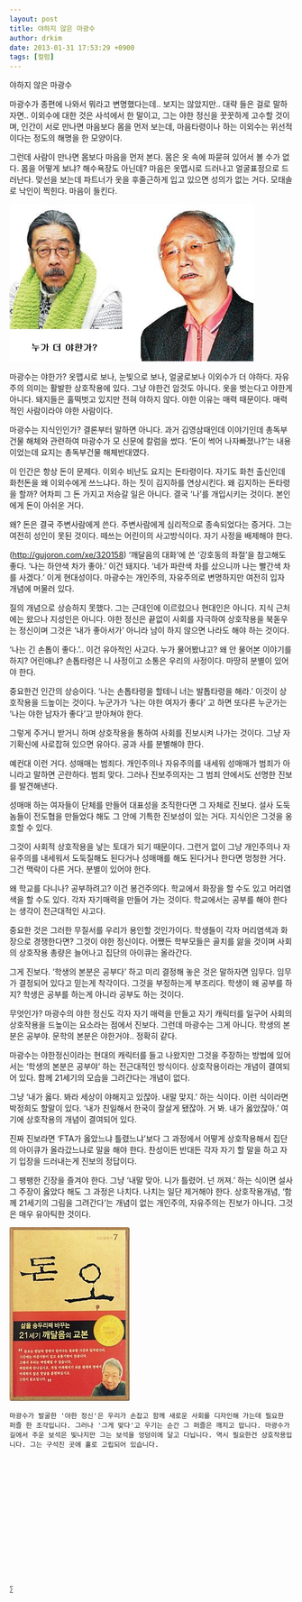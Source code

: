 ```yaml
---
layout: post
title: 야하지 않은 마광수
author: drkim
date: 2013-01-31 17:53:29 +0900
tags: [컬럼]
---
```


  


야하지 않은 마광수 


  


마광수가 종편에 나와서 뭐라고 변명했다는데.. 보지는 않았지만.. 대략 들은 걸로 말하자면.. 이외수에 대한 것은 사석에서 한 말이고, 그는 야한 정신을 꿋꿋하게 고수할 것이며, 인간이 서로 만나면 마음보다 몸을 먼저 보는데, 마음타령이나 하는 이외수는 위선적이다는 정도의 해명을 한 모양이다. 


  


그런데 사람이 만나면 몸보다 마음을 먼저 본다. 몸은 옷 속에 파묻혀 있어서 볼 수가 없다. 몸을 어떻게 보냐? 해수욕장도 아닌데? 마음은 옷맵시로 드러나고 얼굴표정으로 드러난다. 맞선을 보는데 파트너가 옷을 후줄근하게 입고 있으면 성의가 없는 거다. 모태솔로 낙인이 찍힌다. 마음이 들킨다. 


  


 ![](/files/attach/images/199/227/320/b.jpg)


  


마광수는 야한가? 옷맵시로 보나, 눈빛으로 보나, 얼굴로보나 이외수가 더 야하다. 자유주의 의미는 활발한 상호작용에 있다. 그냥 야한건 암것도 아니다. 옷을 벗는다고 야한게 아니다. 돼지들은 훌떡벗고 있지만 전혀 야하지 않다. 야한 이유는 매력 때문이다. 매력적인 사람이라야 야한 사람이다. 


  


마광수는 지식인인가? 결론부터 말하면 아니다. 과거 김영삼때인데 이야기인데 총독부 건물 해체와 관련하여 마광수가 모 신문에 칼럼을 썼다. ‘돈이 썩어 나자빠졌나?’는 내용이었는데 요지는 총독부건물 해체반대였다. 


  


이 인간은 항상 돈이 문제다. 이외수 비난도 요지는 돈타령이다. 자기도 화천 출신인데 화천돈을 왜 이외수에게 쓰느냐다. 하는 짓이 김지하를 연상시킨다. 왜 김지하는 돈타령을 할까? 어차피 그 돈 가지고 저승갈 일은 아니다. 결국 ‘나’를 개입시키는 것이다. 본인에게 돈이 아쉬운 거다. 


  


왜? 돈은 결국 주변사람에게 쓴다. 주변사람에게 심리적으로 종속되었다는 증거다. 그는 여전히 성인이 못된 것이다. 떼쓰는 어린이의 사고방식이다. 자기 사정을 배제해야 한다. 


  


(http://gujoron.com/xe/320158) ‘깨달음의 대화’에 쓴 ‘강호동의 좌절’을 참고해도 좋다. ‘나는 하얀색 차가 좋아.’ 이건 돼지다. ‘네가 파란색 차를 샀으니까 나는 빨간색 차를 사겠다.’ 이게 현대성이다. 마광수는 개인주의, 자유주의로 변명하지만 여전히 입자 개념에 머물러 있다. 


  


질의 개념으로 상승하지 못했다. 그는 근대인에 이르렀으나 현대인은 아니다. 지식 근처에는 왔으나 지성인은 아니다. 야한 정신은 끝없이 사회를 자극하여 상호작용을 북돋우는 정신이며 그것은 ‘내가 좋아서가’ 아니라 남이 하지 않으면 나라도 해야 하는 것이다. 


  


‘나는 긴 손톱이 좋다.’.. 이건 유아적인 사고다. 누가 물어봤냐고? 왜 안 물어본 이야기를 하지? 어린애냐? 손톱타령은 니 사정이고 소통은 우리의 사정이다. 마땅히 분별이 있어야 한다.


  


중요한건 인간의 상승이다. ‘나는 손톱타령을 할테니 너는 발톱타령을 해라.’ 이것이 상호작용을 드높이는 것이다. 누군가가 ‘나는 야한 여자가 좋다’ 고 하면 또다른 누군가는 ‘나는 야한 남자가 좋다’고 받아쳐야 한다. 


  


그렇게 주거니 받거니 하며 상호작용을 통하여 사회를 진보시켜 나가는 것이다. 그냥 자기확신에 사로잡혀 있으면 유아다. 공과 사를 분별해야 한다. 


  


예컨대 이런 거다. 성매매는 범죄다. 개인주의나 자유주의를 내세워 성매매가 범죄가 아니라고 말하면 곤란하다. 범죄 맞다. 그러나 진보주의자는 그 범죄 안에서도 선명한 진보를 발견해낸다. 


  


성매매 하는 여자들이 단체를 만들어 대표성을 조직한다면 그 자체로 진보다. 설사 도둑놈들이 전도협을 만들었다 해도 그 안에 기특한 진보성이 있는 거다. 지식인은 그것을 옹호할 수 있다. 


  


그것이 사회적 상호작용을 낳는 토대가 되기 때문이다. 그런거 없이 그냥 개인주의나 자유주의를 내세워서 도둑질해도 된다거나 성매매를 해도 된다거나 한다면 멍청한 거다. 그건 맥락이 다른 거다. 분별이 있어야 한다. 


  


왜 학교를 다니나? 공부하려고? 이건 봉건주의다. 학교에서 화장을 할 수도 있고 머리염색을 할 수도 있다. 각자 자기매력을 만들어 가는 것이다. 학교에서는 공부를 해야 한다는 생각이 전근대적인 사고다. 


  


중요한 것은 그러한 무질서를 우리가 용인할 것인가이다. 학생들이 각자 머리염색과 화장으로 경쟁한다면? 그것이 야한 정신이다. 어쨌든 학부모들은 골치를 앓을 것이며 사회의 상호작용 총량은 늘어나고 집단의 아이큐는 올라간다. 


  


그게 진보다. ‘학생의 본분은 공부다’ 하고 미리 결정해 놓은 것은 말하자면 임무다. 임무가 결정되어 있다고 믿는게 착각이다. 그것을 부정하는게 부조리다. 학생이 왜 공부를 하지? 학생은 공부를 하는게 아니라 공부도 하는 것이다. 


  


무엇인가? 마광수의 야한 정신도 각자 자기 매력을 만들고 자기 캐릭터를 일구어 사회의 상호작용을 드높이는 요소라는 점에서 진보다. 그런데 마광수는 그게 아니다. 학생의 본분은 공부야. 문학의 본분은 야한거야.. 정확히 같다. 


  


마광수는 야한정신이라는 현대의 캐릭터를 들고 나왔지만 그것을 주장하는 방법에 있어서는 ‘학생의 본분은 공부야’ 하는 전근대적인 방식이다. 상호작용이라는 개념이 결여되어 있다. 함께 21세기의 모습을 그려간다는 개념이 없다. 


  


그냥 ‘내가 옳다. 봐라 세상이 야해지고 있잖아. 내말 맞지.’ 하는 식이다. 이런 식이라면 박정희도 할말이 있다. ‘내가 친일해서 한국이 잘살게 됐잖아. 거 봐. 내가 옳았잖아.’ 여기에 상호작용의 개념이 결여되어 있다. 


  


진짜 진보라면 ‘FTA가 옳았느냐 틀렸느냐’보다 그 과정에서 어떻게 상호작용해서 집단의 아이큐가 올라갔느냐로 말을 해야 한다. 찬성이든 반대든 각자 자기 할 말을 하고 자기 입장을 드러내는게 진보의 정답이다. 


  


그 팽팽한 긴장을 즐겨야 한다. 그냥 ‘내말 맞아. 니가 틀렸어. 넌 꺼져.’ 하는 식이면 설사 그 주장이 옳았다 해도 그 과정은 나치다. 나치는 일단 제거해야 한다. 상호작용개념, ‘함께 21세기의 그림을 그려간다’는 개념이 없는 개인주의, 자유주의는 진보가 아니다. 그것은 매우 유아틱한 것이다. 


  



  ![](/files/attach/images/198/727/315/55.JPG) 
  
  
  
  
  
    마광수가 발굴한 '야한 정신'은 우리가 손잡고 함께 새로운 사회를 디자인해 가는데 필요한 퍼즐 한 조각입니다. 그러나 '그게 맞다'고 우기는 순간 그 퍼즐은 깨지고 맙니다. 마광수가 길에서 주운 보석은 빛나지만 그는 보석을 엉덩이에 달고 다닙니다. 역시 필요한건 상호작용입니다. 그는 구석진 곳에 홀로 고립되어 있습니다.
  
  
  
  
  
  
  
  
  
  
  
  
  
  
  
    ∑ 
  
  
  
  
  
  
